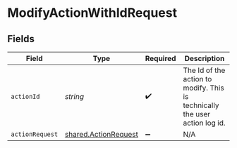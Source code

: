 # ModifyActionWithIdRequest


## Fields

| Field                                                                       | Type                                                                        | Required                                                                    | Description                                                                 |
| --------------------------------------------------------------------------- | --------------------------------------------------------------------------- | --------------------------------------------------------------------------- | --------------------------------------------------------------------------- |
| `actionId`                                                                  | *string*                                                                    | :heavy_check_mark:                                                          | The Id of the action to modify. This is technically the user action log id. |
| `actionRequest`                                                             | [shared.ActionRequest](../../models/shared/actionrequest.md)                | :heavy_minus_sign:                                                          | N/A                                                                         |